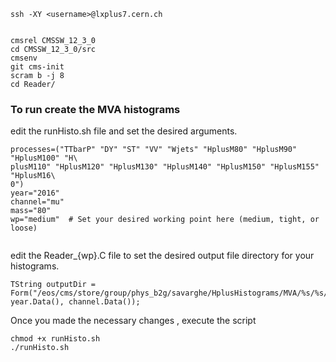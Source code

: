 ```
ssh -XY <username>@lxplus7.cern.ch
```
```

cmsrel CMSSW_12_3_0
cd CMSSW_12_3_0/src
cmsenv
git cms-init
scram b -j 8
cd Reader/
```
### To run create the MVA histograms

edit the runHisto.sh file and set the desired arguments.

```
processes=("TTbarP" "DY" "ST" "VV" "Wjets" "HplusM80" "HplusM90" "HplusM100" "H\
plusM110" "HplusM120" "HplusM130" "HplusM140" "HplusM150" "HplusM155" "HplusM16\
0")
year="2016"
channel="mu"
mass="80"
wp="medium"  # Set your desired working point here (medium, tight, or loose)    


```
edit the Reader_{wp}.C file to set the desired output file directory for your histograms.

```
TString outputDir = Form("/eos/cms/store/group/phys_b2g/savarghe/HplusHistograms/MVA/%s/%s/ExcTight/", year.Data(), channel.Data());
```

Once you made the necessary changes , execute the script

```
chmod +x runHisto.sh
./runHisto.sh
```




